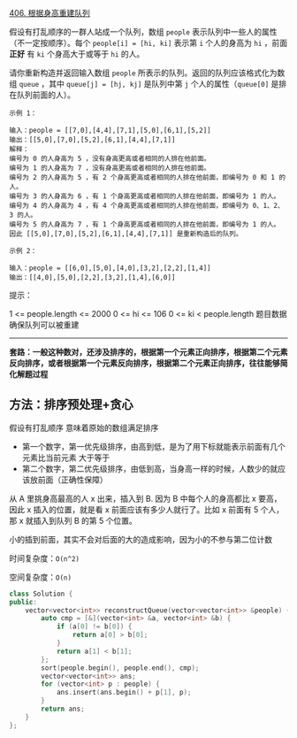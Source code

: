[406. 根据身高重建队列](https://leetcode-cn.com/problems/queue-reconstruction-by-height/)

假设有打乱顺序的一群人站成一个队列，数组 `people` 表示队列中一些人的属性（不一定按顺序）。每个 `people[i] = [hi, ki]` 表示第 `i` 个人的身高为 `hi` ，前面 **正好** 有 `ki` 个身高大于或等于 `hi` 的人。

请你重新构造并返回输入数组 `people` 所表示的队列。返回的队列应该格式化为数组 `queue` ，其中 `queue[j] = [hj, kj]` 是队列中第 `j` 个人的属性（`queue[0]` 是排在队列前面的人）。

```
示例 1：

输入：people = [[7,0],[4,4],[7,1],[5,0],[6,1],[5,2]]
输出：[[5,0],[7,0],[5,2],[6,1],[4,4],[7,1]]
解释：
编号为 0 的人身高为 5 ，没有身高更高或者相同的人排在他前面。
编号为 1 的人身高为 7 ，没有身高更高或者相同的人排在他前面。
编号为 2 的人身高为 5 ，有 2 个身高更高或者相同的人排在他前面，即编号为 0 和 1 的人。
编号为 3 的人身高为 6 ，有 1 个身高更高或者相同的人排在他前面，即编号为 1 的人。
编号为 4 的人身高为 4 ，有 4 个身高更高或者相同的人排在他前面，即编号为 0、1、2、3 的人。
编号为 5 的人身高为 7 ，有 1 个身高更高或者相同的人排在他前面，即编号为 1 的人。
因此 [[5,0],[7,0],[5,2],[6,1],[4,4],[7,1]] 是重新构造后的队列。

示例 2：

输入：people = [[6,0],[5,0],[4,0],[3,2],[2,2],[1,4]]
输出：[[4,0],[5,0],[2,2],[3,2],[1,4],[6,0]]

```

提示：

1 <= people.length <= 2000
0 <= hi <= 106
0 <= ki < people.length
题目数据确保队列可以被重建

---



**套路：一般这种数对，还涉及排序的，根据第一个元素正向排序，根据第二个元素反向排序，或者根据第一个元素反向排序，根据第二个元素正向排序，往往能够简化解题过程**

## 方法：排序预处理+贪心

假设有打乱顺序 意味着原始的数组满足排序

- 第一个数字，第一优先级排序，由高到低，是为了用下标就能表示前面有几个元素比当前元素 大于等于
- 第二个数字，第二优先级排序，由低到高，当身高一样的时候，人数少的就应该放前面（正确性保障）

从 A 里挑身高最高的人 x 出来，插入到 B. 因为 B 中每个人的身高都比 x 要高，因此 x 插入的位置，就是看 x 前面应该有多少人就行了。比如 x 前面有 5 个人，那 x 就插入到队列 B 的第 5 个位置。

小的插到前面，其实不会对后面的大的造成影响，因为小的不参与第二位计数

时间复杂度：`O(n^2)`

空间复杂度：`O(n)`

```cpp
class Solution {
public:
    vector<vector<int>> reconstructQueue(vector<vector<int>> &people) {
        auto cmp = [&](vector<int> &a, vector<int> &b) {
            if (a[0] != b[0]) {
                return a[0] > b[0];
            }
            return a[1] < b[1];
        };
        sort(people.begin(), people.end(), cmp);
        vector<vector<int>> ans;
        for (vector<int> p : people) {
            ans.insert(ans.begin() + p[1], p);
        }
        return ans;
    }
};
```